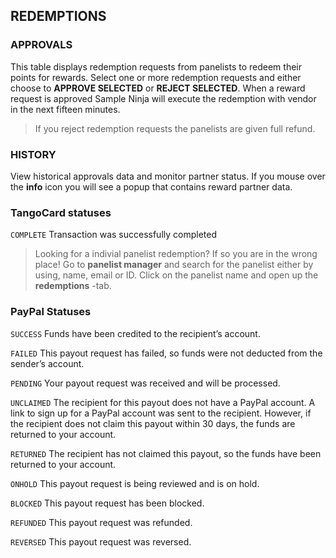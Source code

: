 ## REDEMPTIONS

### APPROVALS

This table displays redemption requests from panelists to redeem their points for rewards. Select one or more redemption requests and either choose to **APPROVE SELECTED** or **REJECT SELECTED**. When a reward request is approved Sample Ninja will execute the redemption with vendor in the next fifteen minutes.

> If you reject redemption requests the panelists are given full refund.

### HISTORY

View historical approvals data and monitor partner status. If you mouse over the **info** icon you will see a popup that contains reward partner data.

### TangoCard statuses

```COMPLETE``` Transaction was successfully completed

> Looking for a indivial panelist redemption? If so you are in the wrong place! Go to **panelist manager** and search for the panelist either by using, name, email or ID. Click on the panelist name and open up the **redemptions** -tab.

### PayPal Statuses

```SUCCESS``` Funds have been credited to the recipient’s account.

```FAILED``` This payout request has failed, so funds were not deducted from the sender’s account.

```PENDING``` Your payout request was received and will be processed.

```UNCLAIMED``` The recipient for this payout does not have a PayPal account. A link to sign up for a PayPal account was sent to the recipient. However, if the recipient does not claim this payout within 30 days, the funds are returned to your account.

```RETURNED``` The recipient has not claimed this payout, so the funds have been returned to your account.

```ONHOLD``` This payout request is being reviewed and is on hold.

```BLOCKED``` This payout request has been blocked.

```REFUNDED``` This payout request was refunded.

```REVERSED``` This payout request was reversed.
